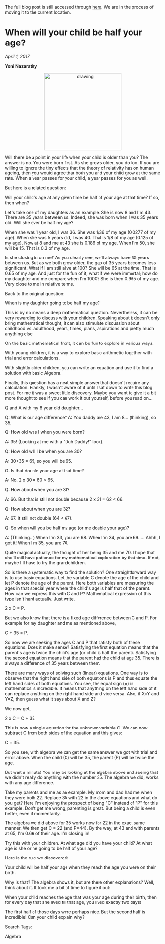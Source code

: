 The full blog post is still accessed through [here](https://www.1onepsilon.com/single-post/2017/04/01/When-will-your-child-be-half-your-age/). We are in the process of moving it to the current location.

# When will your child be half your age?
*April 1, 2017*

**Yoni Nazarathy**

<center>
 <img class = "blog-inline-image" src="https://es-app.com/assets/QQQQ.jpg" alt="drawing" width="250px"/>
</center> 


Will there be a point in your life when your child is older than you? The answer is no. You were born first. As she grows older, you do too. If you are willing to ignore the tiny effects that the theory of relativity has on human ageing, then you would agree that both you and your child grow at the same rate. When a year passes for your child, a year passes for you as well.

 

But here is a related question:

 

Will your child's age at any given time be half of your age at that time? If so, then when?

 

Let's take one of my daughters as an example. She is now 8 and I'm 43. There are 35 years between us. Indeed, she was born when I was 35 years old. Will she ever be half my age?

 

When she was 1 year old, I was 36. She was 1/36 of my age (0.0277 of my age). When she was 5 years old, I was 40. That is 1/8 of my age (0.125 of my age). Now at 8 and me at 43 she is 0.186 of my age. When I'm 50, she will be 15. That is 0.3 of my age.

 

Is she closing in on me? As you clearly see, we'll always have 35 years between us. But as we both grow older, the gap of 35 years becomes less significant. What if I am still alive at 100? She will be 65 at the time. That is 0.65 of my age. And just for the fun of it, what if we were immortal; how do my daughter and me compare when I'm 1000? She is then 0.965 of my age. Very close to me in relative terms.

 

Back to the original question:

 

When is my daughter going to be half my age?

This is by no means a deep mathematical question. Nevertheless, it can be very rewarding to discuss with your children. Speaking about it doesn't only bring mathematical thought, it can also stimulate discussion about childhood vs. adulthood, years, times, plans, aspirations and pretty much anything else.

 

On the basic mathematical front, it can be fun to explore in various ways: 

With young children, it is a way to explore basic arithmetic together with trial and error calculations.

With slightly older children, you can write an equation and use it to find a solution with basic Algebra.

Finally, this question has a neat simple answer that doesn't require any calculation. Frankly, I wasn't aware of it until I sat down to write this blog post. For me it was a sweet little discovery. Maybe you want to give it a bit more thought to see if you can work it out yourself, before you read on...

Q and A with my 8 year old daughter...

 

Q: What is our age difference?
A: You daddy are 43, I am 8... (thinking), so 35.

Q: How old was I when you were born? 

A: 35! (Looking at me with a "Duh Daddy!" look).

 

Q: How old will I be when you are 30?

A: 30+35 = 65, so you will be 65.

 

Q: Is that double your age at that time?

A: No. 2 x 30 = 60 < 65.

 

Q: How about when you are 31?

A: 66. But that is still not double because 2 x 31 = 62 < 66.

 

Q: How about when you are 32?

A: 67. It still not double (64 < 67).

 

Q: So when will you be half my age (or me double your age)?

A: (Thinking...) When I'm 33, you are 68. When I'm 34, you are 69..... Ahhh, I got it! When I'm 35, you are 70.

 

Quite magical actually, the thought of her being 35 and me 70. I hope that she'll still have patience for my mathematical exploration by that time. If not, maybe I'll have to try the grandchildren.

So is there a systematic way to find the solution? One straightforward way is to use basic equations. Let the variable C denote the age of the child and let P denote the age of the parent. Here both variables are measuring the ages in that special year where the child's age is half that of the parent. How can we express this with C and P? Mathematical expression of this type isn't hard actually. Just write,

 

2 x C = P.

 

But we also know that there is a fixed age difference between C and P. For example for my daughter and me as mentioned above, 

 

C + 35 = P.

 

So now we are seeking the ages C and P that satisfy both of these equations. Does it make sense? Satisfying the first equation means that the parent's age is twice the child's age (or child is half the parent). Satisfying the second equation means that the parent had the child at age 35. There is always a difference of 35 years between them.


 

There are many ways of solving such (linear) equations. One way is to observe that the right hand side of both equations is P and thus equate the left hand sides of both equations. You see, the equal sign (=) in mathematics is incredible. It means that anything on the left hand side of it can replace anything on the right hand side and vice versa. Also, if X=Y and Y=Z, then guess what it says about X and Z?

 

We now get,

 

2 x C = C + 35.

 

This is now a single equation for the unknown variable C. We can now subtract C from both sides of the equation and this gives:

 

C = 35.

 

So you see, with algebra we can get the same answer we got with trial and error above. When the child (C) will be 35, the parent (P) will be twice the age.

But wait a minute! You may be looking at the algebra above and seeing that we didn't really do anything with the number 35. The algebra we did, works with any age difference.

 

Take my parents and me as an example. My mom and dad had me when they were both 22. Replace 35 with 22 in the above equations and what do you get?  Here I'm enjoying the prospect of being "C" instead of "P" for this example. Don't get me wrong, parenting is great. But being a child is even better, even if momentarily. 

 

The algebra we did above for 35 works now for 22 in the exact same manner. We then get C = 22 (and P=44). By the way, at 43 and with parents at 65, I'm 0.66 of their age. I'm closing in!

 

Try this with your children. At what age did you have your child? At what age is she or he going to be half of your age?

Here is the rule we discovered: 

 

Your child will be half your age when they reach the age you were on their birth.

 

Why is that? The algebra shows it, but are there other explanations? Well, think about it. It took me a bit of time to figure it out:

 

When your child reaches the age that was your age during their birth, then for every day that she lived till that age, you lived exactly two days!

 

The first half of those days were perhaps nice. But the second half is incredible! Can your child explain why?

 

 

 

 

 

Search Tags:

Algebra

